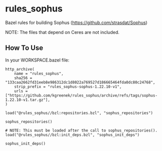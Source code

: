 # rules_sophus

Bazel rules for building Sophus (https://github.com/strasdat/Sophus)

NOTE: The files that depend on Ceres are not included.

## How To Use

In your WORKSPACE.bazel file:

```
http_archive(
    name = "rules_sophus",
    sha256 = "133caa2662fd31eeb8e986312dc1d8022a769527d186665464fda0dc80c24768",
    strip_prefix = "rules_sophus-sophus-1.22.10-v1",
    urls = ["https://github.com/kgreenek/rules_sophus/archive/refs/tags/sophus-1.22.10-v1.tar.gz"],
)

load("@rules_sophus//bzl:repositories.bzl", "sophus_repositories")

sophus_repositories()

# NOTE: This must be loaded after the call to sophus_repositories().
load("@rules_sophus//bzl:init_deps.bzl", "sophus_init_deps")

sophus_init_deps()
```
